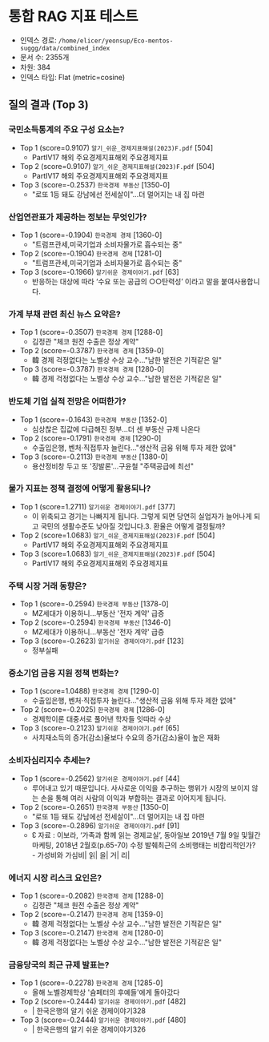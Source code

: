 # 통합 RAG 지표 테스트

- 인덱스 경로: `/home/elicer/yeonsup/Eco-mentos-suggg/data/combined_index`
- 문서 수: 2355개
- 차원: 384
- 인덱스 타입: Flat (metric=cosine)

## 질의 결과 (Top 3)

### 국민소득통계의 주요 구성 요소는?
- Top 1 (score=0.9107) `알기_쉬운_경제지표해설(2023)F.pdf` [504]
  - PartⅣ17  해외 주요경제지표해외 주요경제지표
- Top 2 (score=0.9107) `알기_쉬운_경제지표해설(2023)F.pdf` [504]
  - PartⅣ17  해외 주요경제지표해외 주요경제지표
- Top 3 (score=-0.2537) `한국경제 부동산` [1350-0]
  - "로또 1등 돼도 강남에선 전세살이"…더 멀어지는 내 집 마련

### 산업연관표가 제공하는 정보는 무엇인가?
- Top 1 (score=-0.1904) `한국경제 경제` [1360-0]
  - "트럼프관세,미국기업과 소비자물가로 흡수되는 중"
- Top 2 (score=-0.1904) `한국경제 경제` [1281-0]
  - "트럼프관세,미국기업과 소비자물가로 흡수되는 중"
- Top 3 (score=-0.1966) `알기쉬운 경제이야기.pdf` [63]
  - 반응하는 대상에 따라 ‘수요 또는 공급의 ○○탄력성’ 이라고 말을 붙여사용합니다.

### 가계 부채 관련 최신 뉴스 요약은?
- Top 1 (score=-0.3507) `한국경제 경제` [1288-0]
  - 김정관 "체코 원전 수출은 정상 계약"
- Top 2 (score=-0.3787) `한국경제 경제` [1359-0]
  - 韓 경제 걱정없다는 노벨상 수상 교수…"남한 발전은 기적같은 일"
- Top 3 (score=-0.3787) `한국경제 경제` [1280-0]
  - 韓 경제 걱정없다는 노벨상 수상 교수…"남한 발전은 기적같은 일"

### 반도체 기업 실적 전망은 어떠한가?
- Top 1 (score=-0.1643) `한국경제 부동산` [1352-0]
  - 심상찮은 집값에 다급해진 정부…더 센 부동산 규제 나온다
- Top 2 (score=-0.1791) `한국경제 경제` [1290-0]
  - 수출입은행, 벤처·직접투자 늘린다…"생산적 금융 위해 투자 제한 없애"
- Top 3 (score=-0.2113) `한국경제 부동산` [1380-0]
  - 용산정비창 두고 또 '징발론'…구윤철 "주택공급에 최선"

### 물가 지표는 정책 결정에 어떻게 활용되나?
- Top 1 (score=1.2711) `알기쉬운 경제이야기.pdf` [377]
  - 이 위축되고 경기는 나빠지게 됩니다. 그렇게 되면 당연히 실업자가 늘어나게 되고 국민의 생활수준도 낮아질 것입니다.3. 환율은 어떻게 결정될까?
- Top 2 (score=1.0683) `알기_쉬운_경제지표해설(2023)F.pdf` [504]
  - PartⅣ17  해외 주요경제지표해외 주요경제지표
- Top 3 (score=1.0683) `알기_쉬운_경제지표해설(2023)F.pdf` [504]
  - PartⅣ17  해외 주요경제지표해외 주요경제지표

### 주택 시장 거래 동향은?
- Top 1 (score=-0.2594) `한국경제 부동산` [1378-0]
  - MZ세대가 이용하니…부동산 '전자 계약' 급증
- Top 2 (score=-0.2594) `한국경제 부동산` [1346-0]
  - MZ세대가 이용하니…부동산 '전자 계약' 급증
- Top 3 (score=-0.2623) `알기쉬운 경제이야기.pdf` [123]
  - 정부실패

### 중소기업 금융 지원 정책 변화는?
- Top 1 (score=1.0488) `한국경제 경제` [1290-0]
  - 수출입은행, 벤처·직접투자 늘린다…"생산적 금융 위해 투자 제한 없애"
- Top 2 (score=-0.2025) `한국경제 경제` [1286-0]
  - 경제학이론 대중서로 풀어낸 학자들 잇따라 수상
- Top 3 (score=-0.2123) `알기쉬운 경제이야기.pdf` [65]
  - 사치재소득의 증가(감소)율보다 수요의 증가(감소)율이 높은 재화

### 소비자심리지수 추세는?
- Top 1 (score=-0.2562) `알기쉬운 경제이야기.pdf` [44]
  - 루어내고 있기 때문입니다. 사사로운 이익을 추구하는 행위가 시장의 보이지 않는 손을 통해 여러 사람의 이익과 부합하는 결과로 이어지게 됩니다.
- Top 2 (score=-0.2651) `한국경제 부동산` [1350-0]
  - "로또 1등 돼도 강남에선 전세살이"…더 멀어지는 내 집 마련
- Top 3 (score=-0.2896) `알기쉬운 경제이야기.pdf` [91]
  - ↋ 자료 : 이보라, ‘가족과 함께 읽는 경제교실’, 동아일보 2019년 7월 9일 및월간 마케팅, 2018년 2월호(p.65-70) 수정 발췌최근의 소비행태는 비합리적인가? - 가성비와 가심비| 읽| 을| 거| 리|

### 에너지 시장 리스크 요인은?
- Top 1 (score=-0.2082) `한국경제 경제` [1288-0]
  - 김정관 "체코 원전 수출은 정상 계약"
- Top 2 (score=-0.2147) `한국경제 경제` [1359-0]
  - 韓 경제 걱정없다는 노벨상 수상 교수…"남한 발전은 기적같은 일"
- Top 3 (score=-0.2147) `한국경제 경제` [1280-0]
  - 韓 경제 걱정없다는 노벨상 수상 교수…"남한 발전은 기적같은 일"

### 금융당국의 최근 규제 발표는?
- Top 1 (score=-0.2278) `한국경제 경제` [1285-0]
  - 올해 노벨경제학상 '슘페터의 후예들'에게 돌아갔다
- Top 2 (score=-0.2444) `알기쉬운 경제이야기.pdf` [482]
  - | 한국은행의 알기 쉬운 경제이야기328
- Top 3 (score=-0.2444) `알기쉬운 경제이야기.pdf` [480]
  - | 한국은행의 알기 쉬운 경제이야기326
